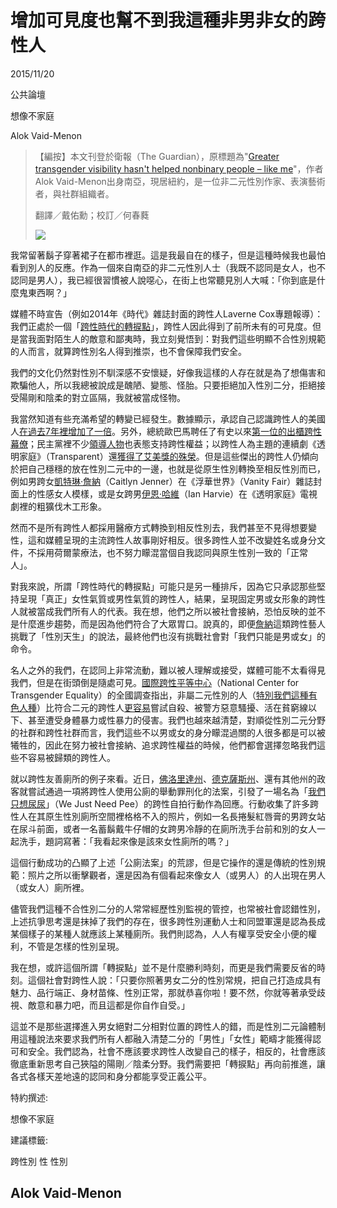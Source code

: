 # 增加可見度也幫不到我這種非男非女的跨性人

2015/11/20

公共論壇

想像不家庭

Alok Vaid-Menon

> 【編按】本文刊登於衛報（The Guardian），原標題為"[Greater transgender visibility hasn't helped nonbinary people – like me](http://www.theguardian.com/commentisfree/2015/oct/13/greater-transgender-visibility-hasnt-helped-nonbinary-people-like-me)"，作者Alok Vaid-Menon出身南亞，現居紐約，是一位非二元性別作家、表演藝術者，與社群組織者。
> 
> 翻譯／戴佑勳；校訂／何春蕤
> 
> ![](https://c2.staticflickr.com/6/5722/22821713110_f6c7ef556a_b.jpg)

我常留著鬍子穿著裙子在都市裡逛。這是我最自在的樣子，但是這種時候我也最怕看到別人的反應。作為一個來自南亞的非二元性別人士（我既不認同是女人，也不認同是男人），我已經很習慣被人說噁心，在街上也常聽見別人大喊：「你到底是什麼鬼東西啊？」

媒體不時宣告（例如2014年《時代》雜誌封面的跨性人Laverne Cox專題報導）：我們正處於一個「[跨性時代的轉捩點](http://time.com/135480/transgender-tipping-point/)」，跨性人因此得到了前所未有的可見度。但是當我面對陌生人的敵意和鄙夷時，我立刻覺悟到：對我們這些明顯不合性別規範的人而言，就算跨性別名人得到推崇，也不會保障我們安全。

我們的文化仍然對性別不馴深感不安懷疑，好像我這樣的人存在就是為了想傷害和欺騙他人，所以我總被說成是醜陋、變態、怪胎。只要拒絕加入性別二分，拒絕接受陽剛和陰柔的對立區隔，我就被當成怪物。

我當然知道有些充滿希望的轉變已經發生。數據顯示，承認自己認識跨性人的美國人[在過去7年裡增加了一倍](http://www.glaad.org/releases/number-americans-who-report-knowing-transgender-person-doubles-seven-years-according-new)。另外，總統歐巴馬聘任了有史以來[第一位的出櫃跨性幕僚](http://www.cnn.com/2015/08/18/politics/transgender-white-house-obama-first-staff/)；民主黨裡不少[領導人物](http://www.nytimes.com/2015/10/04/us/politics/pledging-to-fight-injustices-hillary-clinton-focuses-on-transgender-rights-in-speech.html)也表態支持跨性權益；以跨性人為主題的連續劇《透明家庭》（Transparent）還[獲得了艾美獎的殊榮](http://www.newyorker.com/culture/cultural-comment/emmy-paradoxes?mbid=nl_150921_Daily&CNDID=27903194&spMailingID=8086591&spUserID=NTEzMTg3NzgyOTYS1&spJobID=762282307&spReportId=NzYyMjgyMzA3S0)。但是這些傑出的跨性人仍傾向於把自己穩穩的放在性別二元中的一邊，也就是從原生性別轉換至相反性別而已，例如男跨女[凱特琳·詹納](http://www.vanityfair.com/hollywood/2015/06/caitlyn-jenner-bruce-cover-annie-leibovitz)（Caitlyn Jenner）在《浮華世界》（Vanity Fair）雜誌封面上的性感女人模樣，或是女跨男[伊恩·哈維](http://ianharvie.com/)（Ian Harvie）在《透明家庭》電視劇裡的粗獷伐木工形象。

然而不是所有跨性人都採用醫療方式轉換到相反性別去，我們甚至不見得想要變性，這和媒體呈現的主流跨性人故事剛好相反。很多跨性人並不改變姓名或身分文件，不採用荷爾蒙療法，也不努力矇混當個自我認同與原生性別一致的「正常人」。

對我來說，所謂「跨性時代的轉捩點」可能只是另一種排斥，因為它只承認那些堅持呈現「真正」女性氣質或男性氣質的跨性人，結果，呈現固定男或女形象的跨性人就被當成我們所有人的代表。我在想，他們之所以被社會接納，恐怕反映的並不是什麼進步趨勢，而是因為他們符合了大眾胃口。說真的，即便[詹納](http://www.eonline.com/shows/i_am_cait)這類跨性藝人挑戰了「性別天生」的說法，最終他們也沒有挑戰社會對「我們只能是男或女」的命令。

名人之外的我們，在認同上非常流動，難以被人理解或接受，媒體可能不太看得見我們，但是在街頭倒是隨處可見。[國際跨性平等中心](http://www.transequality.org)（National Center for Transgender Equality）的全國調查指出，非屬二元性別的人（[特別我們這種有色人種](http://endtransdiscrimination.org/PDFs/BlackTransFactsheetFINAL_090811.pdf)）比符合二元的跨性人[更容易](http://www.thetaskforce.org/static_html/downloads/reports/reports/gender_not_listed_here.pdf)嘗試自殺、被警方惡意騷擾、活在貧窮線以下、甚至遭受身體暴力或性暴力的侵害。我們也越來越清楚，對順從性別二元分野的社群和跨性社群而言，我們這些不以男或女的身分矇混過關的人很多都是可以被犧牲的，因此在努力被社會接納、追求跨性權益的時候，他們都會選擇忽略我們這些不容易被歸類的跨性人。

就以跨性友善廁所的例子來看。近日，[佛洛里達州](http://www.advocate.com/politics/2015/04/28/breaking-floridas-trans-bathroom-bill-dies)、[德克薩斯州](http://www.lambdalegal.org/blog/20150305_anti-trans-bathroom-bills-proposed-in-tx)、還有其他州的政客就嘗試通過一項將跨性人使用公廁的舉動罪刑化的法案，引發了一場名為「[我們只想尿尿](http://www.advocate.com/politics/transgender/2015/03/14/trans-folks-respond-bathroom-bills-wejustneedtopee-selfies)」（We Just Need Pee）的跨性自拍行動作為回應。行動收集了許多跨性人在其原生性別廁所空間裡格格不入的照片，例如一名長捲髮紅唇膏的男跨女站在尿斗前面，或者一名蓄鬍戴牛仔帽的女跨男冷靜的在廁所洗手台前和別的女人一起洗手，題詞寫著：「我看起來像是該來女性廁所的嗎？」

這個行動成功的凸顯了上述「公廁法案」的荒謬，但是它操作的還是傳統的性別規範：照片之所以衝擊觀者，還是因為有個看起來像女人（或男人）的人出現在男人（或女人）廁所裡。

儘管我們這種不合性別二分的人常常經歷性別監視的管控，也常被社會認錯性別，上述抗爭思考還是抹掉了我們的存在，很多跨性別運動人士和同盟軍還是認為長成某個樣子的某種人就應該上某種廁所。我們則認為，人人有權享受安全小便的權利，不管是怎樣的性別呈現。

我在想，或許這個所謂「轉捩點」並不是什麼勝利時刻，而更是我們需要反省的時刻。這個社會對跨性人說：「只要你照著男女二分的性別常規，把自己打造成具有魅力、品行端正、身材苗條、性別正常，那就恭喜你啦！要不然，你就等著承受歧視、敵意和暴力吧，而且這都是你自作自受。」

這並不是那些選擇進入男女絕對二分相對位置的跨性人的錯，而是性別二元論體制用這種說法來要求我們所有人都融入清楚二分的「男性」「女性」範疇才能獲得認可和安全。我們認為，社會不應該要求跨性人改變自己的樣子，相反的，社會應該徹底重新思考自己狹隘的陽剛／陰柔分野。我們需要把「轉捩點」再向前推進，讓各式各樣天差地遠的認同和身分都能享受正義公平。

特約撰述: 

想像不家庭

建議標籤: 

跨性別
性
性別

## Alok Vaid-Menon
